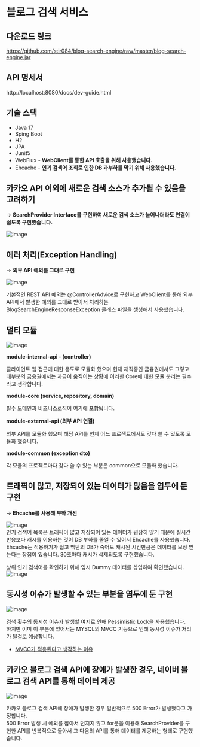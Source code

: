 # 블로그 검색 서비스

## 다운로드 링크

https://github.com/stir084/blog-search-engine/raw/master/blog-search-engine.jar

## API 명세서

http://localhost:8080/docs/dev-guide.html

## 기술 스택
- Java 17
- Sping Boot 
- H2
- JPA
- Junit5
- WebFlux - **WebClient를 통한 API 호출을 위해 사용했습니다.**  
- Ehcache - **인기 검색어 조회로 인한 DB 과부하를 막기 위해 사용했습니다.**  


## 카카오 API 이외에 새로운 검색 소스가 추가될 수 있음을 고려하기
→ **SearchProvider Interface를 구현하여 새로운 검색 소스가 늘어나더라도 연결이 쉽도록 구현했습니다.**  
   
  
![image](https://user-images.githubusercontent.com/47946124/226191457-cad0f990-badd-479b-85e6-e981e245df40.png)  



## 에러 처리(Exception Handling)

→ **외부 API 예외를 그대로 구현**  
   
  
![image](https://user-images.githubusercontent.com/47946124/226191928-ec3c4186-b44d-4b51-bcc6-3d89b94d7fa3.png)  
   
  
기본적인 REST API 예외는 @ControllerAdvice로 구현하고 WebClient를 통해 외부 API에서 발생한 예외를 그대로 받아서 처리하는 BlogSearchEngineResponseException 클래스 파일을 생성해서 사용했습니다.

## 멀티 모듈 
  
![image](https://user-images.githubusercontent.com/47946124/226526271-bbf5b02b-b666-4286-bc33-11f3651aa314.png)  

**module-internal-api - (controller)**  

클라이언트 웹 접근에 대한 용도로 모듈화 했으며 현재 재직중인 금융권에서도 그렇고  
대부분의 금융권에서는 자금이 움직이는 상황에 이러한 Core에 대한 모듈 분리는 필수라고 생각합니다.  

**module-core (service, repository, domain)**  

필수 도메인과 비즈니스로직이 여기에 포함됩니다.  

**module-external-api (외부 API 연결)**  

외부 API를 모듈화 했으며 해당 API를 언제 어느 프로젝트에서도 갖다 쓸 수 있도록 모듈화 했습니다.  

**module-common (exception dto)**  

각 모듈의 프로젝트마다 갖다 쓸 수 있는 부분은 common으로 모듈화 했습니다.  
  

## 트래픽이 많고, 저장되어 있는 데이터가 많음을 염두에 둔 구현  
   
  
→ **Ehcache를 사용해 부하 개선**  
   
  
![image](https://user-images.githubusercontent.com/47946124/226192129-ae41d97b-3bc0-4ede-a805-b53aab905be4.png)  
인기 검색어 목록은 트래픽이 많고 저장되어 있는 데이터가 굉장히 많기 때문에 실시간 반응보다 캐시를 이용하는 것이 DB 부하를 줄일 수 있어서 Ehcache를 사용했습니다.  
Ehcache는 적용하기가 쉽고 백단의 DB가 죽어도 캐시된 시간만큼은 데이터를 보장 받는다는 장점이 있습니다. 30초마다 캐시가 삭제되도록 구현했습니다.  

상위 인기 검색어를 확인하기 위해 임시 Dummy 데이터를 삽입하여 확인했습니다.  
![image](https://user-images.githubusercontent.com/47946124/226196005-185c993d-b5d4-4795-bf5b-a67c32ccc37e.png)

## 동시성 이슈가 발생할 수 있는 부분을 염두에 둔 구현
   
  
![image](https://user-images.githubusercontent.com/47946124/226192557-98898e24-8514-4a97-b40f-74d1a21406a5.png)  

검색 횟수의 동시성 이슈가 발생할 여지로 인해 Pessimistic Lock을 사용했습니다.  
하지만 이미 이 부분에 있어서는 MYSQL의 MVCC 기능으로 인해 동시성 이슈가 처리가 될걸로 예상합니다.  

- [MVCC가 적용된다고 생각하는 이유](https://github.com/stir084/blog-search-engine/wiki/MVCC%EA%B0%80-%EC%A0%81%EC%9A%A9%EB%90%9C%EB%8B%A4%EA%B3%A0-%EC%83%9D%EA%B0%81%ED%95%98%EB%8A%94-%EC%9D%B4%EC%9C%A0)



## 카카오 블로그 검색 API에 장애가 발생한 경우, 네이버 블로그 검색 API를 통해 데이터 제공
   
  
![image](https://user-images.githubusercontent.com/47946124/226195282-c287d649-a311-494d-94a8-71f90bfb3d1c.png)

카카오 블로그 검색 API에 장애가 발생한 경우 일반적으로 500 Error가 발생했다고 가정합니다.  
500 Error 발생 시 예외를 잡아서 던지지 않고 for문을 이용해 SearchProvider를 구현한 API를 반복적으로 돌아서 그 다음의 API를 통해 데이터를 제공하는 형태로 구현했습니다.
